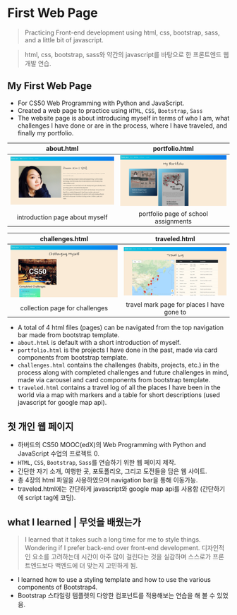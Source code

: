 # First Web Page
> Practicing Front-end development using html, css, bootstrap, sass, and a little bit of javascript.

> html, css, bootstrap, sass와 약간의 javascript를 바탕으로 한 프론트엔드 웹 개발 연습.

## My First Web Page
- For CS50 Web Programming with Python and JavaScript.
- Created a web page to practice using `HTML`, `CSS`, `Bootstrap`, `Sass`
- The website page is about introducing myself in terms of who I am, what challenges I have done or are in the process, where I have traveled, and finally my portfolio.

| about.html | portfolio.html |
:-------------------------:|:-------------------------:
<img src="screenshots/about.PNG" width="400"> | <img src="screenshots/portfolio.PNG" width="400">
| introduction page about myself | portfolio page of school assignments |

| challenges.html | traveled.html |
:-------------------------:|:-------------------------:
<img src="screenshots/chal.PNG" width="400"> | <img src="screenshots/traveled.PNG" width="400">
| collection page for challenges | travel mark page for places I have gone to |

- A total of 4 html files (pages) can be navigated from the top navigation bar made from bootstrap template.
- `about.html` is default with a short introduction of myself.
- `portfolio.html` is the projects I have done in the past, made via card components from bootstrap template.
- `challenges.html` contains the challenges (habits, projects, etc.) in the process along with completed challenges and future challenges in mind, made via carousel and card components from bootstrap template.
- `traveled.html` contains a travel log of all the places I have been in the world via a map with markers and a table for short descriptions (used javascript for google map api).

## 첫 개인 웹 페이지
- 하버드의 CS50 MOOC(edX)의 Web Programming with Python and JavaScript 수업의 프로젝트 0.
- `HTML`, `CSS`, `Bootstrap`, `Sass`를 연습하기 위한 웹 페이지 제작.
- 간단한 자기 소개, 여행한 곳, 포토폴리오, 그리고 도전들을 담은 웹 사이트.
- 총 4장의 html 파일을 사용하였으며 navigation bar을 통해 이동가능.
- traveled.html에는 간단하게 javascript와 google map api를 사용함 (간단하기에 script tag에 코딩).

## what I learned | 무엇을 배웠는가
> I learned that it takes such a long time for me to style things. Wondering if I prefer back-end over front-end development.
> 디자인적인 요소를 고려하는데 시간이 아주 많이 걸린다는 것을 실감하며 스스로가 프론트엔드보다 백엔드에 더 맞는지 고민하게 됨.
- I learned how to use a styling template and how to use the various components of Bootstrap4.
- Bootstrap 스타일링 템플렛의 다양한 컴포넌트를 적용해보는 연습을 해 볼 수 있었음.

